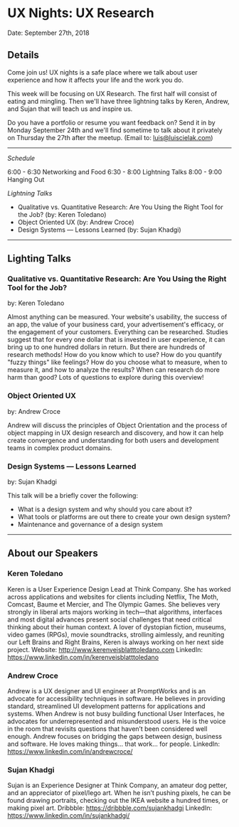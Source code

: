 # UX Nights: UX Research

Date: September 27th, 2018


## Details

Come join us! UX nights is a safe place where we talk about user experience and how it affects your life and the work you do.

This week will be focusing on UX Research. The first half will consist of eating and mingling. Then we'll have three lightning talks by Keren, Andrew, and Sujan that will teach us and inspire us.

Do you have a portfolio or resume you want feedback on? Send it in by Monday September 24th and we'll find sometime to talk about it privately on Thursday the 27th after the meetup. (Email to: luis@luiscielak.com)

- - -

*Schedule*

6:00 - 6:30 Networking and Food
6:30 - 8:00 Lightning Talks
8:00 - 9:00 Hanging Out

*Lightning Talks*

- Qualitative vs. Quantitative Research: Are You Using the Right Tool for the Job? (by: Keren Toledano)
- Object Oriented UX (by: Andrew Croce)
- Design Systems — Lessons Learned (by: Sujan Khadgi)

- - -

## Lighting Talks

### Qualitative vs. Quantitative Research: Are You Using the Right Tool for the Job?
by: Keren Toledano

Almost anything can be measured. Your website's usability, the success of an app, the value of your business card, your advertisement's efficacy, or the engagement of your customers. Everything can be researched. Studies suggest that for every one dollar that is invested in user experience, it can bring up to one hundred dollars in return. But there are hundreds of research methods! How do you know which to use? How do you quantify "fuzzy things" like feelings? How do you choose what to measure, when to measure it, and how to analyze the results? When can research do more harm than good? Lots of questions to explore during this overview!

### Object Oriented UX
by: Andrew Croce

Andrew will discuss the principles of Object Orientation and the process of object mapping in UX design research and discovery, and how it can help create convergence and understanding for both users and development teams in complex product domains.

### Design Systems — Lessons Learned
by: Sujan Khadgi

This talk will be a briefly cover the following:
- What is a design system and why should you care about it?
- What tools or platforms are out there to create your own design system?
- Maintenance and governance of a design system

- - -

## About our Speakers

### Keren Toledano

Keren is a User Experience Design Lead at Think Company. She has worked across applications and websites for clients including Netflix, The Moth, Comcast, Baume et Mercier, and The Olympic Games. She believes very strongly in liberal arts majors working in tech—that algorithms, interfaces and most digital advances present social challenges that need critical thinking about their human context. A lover of dystopian fiction, museums, video games (RPGs), movie soundtracks, strolling aimlessly, and reuniting our Left Brains and Right Brains, Keren is always working on her next side project.
Website: http://www.kerenveisblatttoledano.com
LinkedIn: https://www.linkedin.com/in/kerenveisblatttoledano

### Andrew Croce

Andrew is a UX designer and UI engineer at PromptWorks and is an advocate for accessibility techniques in software. He believes in providing standard, streamlined UI development patterns for applications and systems. When Andrew is not busy building functional User Interfaces, he advocates for underrepresented and misunderstood users. He is the voice in the room that revisits questions that haven’t been considered well enough. Andrew focuses on bridging the gaps between design, business and software. He loves making things... that work... for people.
LinkedIn: https://www.linkedin.com/in/andrewcroce/

### Sujan Khadgi

Sujan is an Experience Designer at Think Company, an amateur dog petter, and an appreciator of pixel/lego art. When he isn’t pushing pixels, he can be found drawing portraits, checking out the IKEA website a hundred times, or making pixel art.
Dribbble: https://dribbble.com/sujankhadgi
LinkedIn: https://www.linkedin.com/in/sujankhadgi/
